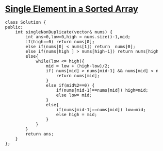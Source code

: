 # [Single Element in a Sorted Array](https://leetcode.com/problems/single-element-in-a-sorted-array/)

<pre>
class Solution {
public:
    int singleNonDuplicate(vector<int>& nums) {
        int ans=0,low=0,high = nums.size()-1,mid;
        if(high==0) return nums[0];
        else if(nums[0] < nums[1]) return  nums[0];
        else if(nums[high ] > nums[high-1]) return nums[high];
        else{
            while(low <= high){
                mid = low + (high-low)/2;
                if( nums[mid] > nums[mid-1] && nums[mid] < nums[mid+1]) {
                    return nums[mid];
                }
                else if(mid%2==0) {
                    if(nums[mid-1]==nums[mid]) high=mid;
                    else low= mid;
                }
                else{
                    if(nums[mid-1]==nums[mid]) low=mid;
                    else high = mid;
                }
            }
        }    
        return ans;
    }
};
</pre>
